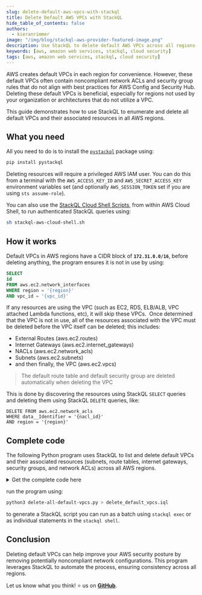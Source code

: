 ```yaml
---
slug: delete-default-aws-vpcs-with-stackql
title: Delete Default AWS VPCs with StackQL
hide_table_of_contents: false
authors:	
  - kieranrimmer
image: "/img/blog/stackql-aws-provider-featured-image.png"
description: Use StackQL to delete default AWS VPCs across all regions to improve your cloud security posture.
keywords: [aws, amazon web services, stackql, cloud security]
tags: [aws, amazon web services, stackql, cloud security]
---
```


AWS creates default VPCs in each region for convenience. However, these default VPCs often contain noncompliant network ACLs and security group rules that do not align with best practices for AWS Config and Security Hub. Deleting these default VPCs is beneficial, especially for regions not used by your organization or architectures that do not utilize a VPC.  

This guide demonstrates how to use StackQL to enumerate and delete all default VPCs and their associated resources in all AWS regions.  

## What you need

All you need to do is to install the [`pystackql`](https://pypi.org/project/pystackql/) package using:

```bash
pip install pystackql
```

Deleting resources will require a privileged AWS IAM user. You can do this from a terminal with the `AWS_ACCESS_KEY_ID` and `AWS_SECRET_ACCESS_KEY` environment variables set (and optionally `AWS_SESSION_TOKEN` set if you are using `sts assume-role`).  

You can also use the [StackQL Cloud Shell Scripts](https://stackql.io/blog/using-stackql-in-native-cloud-shells-in-aws-azure-and-gcp#using-stackql-in-the-aws-cloud-shell), from within AWS Cloud Shell, to run authenticated StackQL queries using:

```bash
sh stackql-aws-cloud-shell.sh
```

## How it works

Default VPCs in AWS regions have a CIDR block of __`172.31.0.0/16`__, before deleting anything, the program ensures it is not in use by using:

```sql
SELECT
id
FROM aws.ec2.network_interfaces
WHERE region = '{region}'
AND vpc_id = '{vpc_id}'
```

If any resources are using the VPC (such as EC2, RDS, ELB/ALB, VPC attached Lambda functions, etc), it will skip these VPCs.  Once determined that the VPC is not in use, all of the resources associated with the VPC must be deleted before the VPC itself can be deleted; this includes:

- External Routes (aws.ec2.routes)
- Internet Gateways (aws.ec2.internet_gateways)
- NACLs (aws.ec2.network_acls)
- Subnets (aws.ec2.subnets)
- and then finally, the VPC (aws.ec2.vpcs)

> The default route table and default security group are deleted automatically when deleting the VPC

This is done by discovering the resources using StackQL `SELECT` queries and deleting them using StackQL `DELETE` queries, like:

```
DELETE FROM aws.ec2.network_acls
WHERE data__Identifier = '{nacl_id}'
AND region = '{region}'
```

## Complete code

The following Python program uses StackQL to list and delete default VPCs and their associated resources (subnets, route tables, internet gateways, security groups, and network ACLs) across all AWS regions.

<details>

<summary>Get the complete code here</summary>

```python
from pystackql import StackQL
stackql = StackQL()
stackql.executeStmt("REGISTRY PULL aws")

def ensure_one_or_zero(resource_list, resource_name, region):
    if len(resource_list) > 1:
        raise RuntimeError(f"ah snap! multiple default {resource_name} resources found in {region}")
    elif len(resource_list) == 0:
        print(f"/* no default {resource_name} found in {region} */\n")
        return False
    return True

regions = [
    'us-east-1', 'us-east-2', 'us-west-1', 'us-west-2',
    'eu-central-1', 'eu-central-2', 'eu-west-1', 'eu-west-2', 'eu-west-3', 'eu-north-1', 'eu-south-1',
    'ap-east-1', 'ap-south-1', 'ap-south-2', 'ap-northeast-1', 'ap-northeast-2', 'ap-northeast-3',
    'ap-southeast-1', 'ap-southeast-2', 'ap-southeast-3', 'ap-southeast-4', 'af-south-1',
    'ca-central-1',  'me-south-1', 'me-central-1', 'sa-east-1'
]

for region in regions:
    vpc_ids = stackql.execute(
        f"""
        SELECT
        vpc_id
        FROM aws.ec2.vpcs
        WHERE region = '{region}'
        AND cidr_block = '172.31.0.0/16'
        AND JSON_ARRAY_LENGTH(tags) = 0
        """
    )
    if not ensure_one_or_zero(vpc_ids, 'VPC', region): continue 
    vpc_id = vpc_ids[0]['vpc_id']
    
    # check if vpc is in use
    network_interfaces = stackql.execute(
        f"""
        SELECT
        id
        FROM aws.ec2.network_interfaces
        WHERE region = '{region}'
        AND vpc_id = '{vpc_id}'
        """
    )
    if len(network_interfaces) > 0:
        print(f"/* skipping deletion of default VPC ({vpc_id}) in {region} because it is in use */\n")
        continue
        
    print(f"/* deleting resources for default VPC ({vpc_id}) in {region} */\n")

    # get route table
    route_table_ids = stackql.execute(
        f"""
        SELECT
        route_table_id
        FROM aws.ec2.route_tables
        WHERE region = '{region}'
        AND vpc_id = '{vpc_id}'
        """
    )
    ensure_one_or_zero(route_table_ids, 'route table', region)
    route_table_id = route_table_ids[0]['route_table_id']

    # get inet gateway id
    inet_gateway_ids = stackql.execute(
        f"""
        SELECT gateway_id 
        FROM aws.ec2.routes 
        WHERE data__Identifier = '{route_table_id}|0.0.0.0/0' 
        AND region = '{region}'
        """
    )
    ensure_one_or_zero(inet_gateway_ids, 'internet gateway', region)
    inet_gateway_id = inet_gateway_ids[0]['gateway_id']

    # delete routes
    print(f"/* deleting default VPC routes in route table ({route_table_id}) in {region} */")
    print(f"""
DELETE FROM aws.ec2.routes
WHERE data__Identifier = '{route_table_id}|0.0.0.0/0'
AND region = '{region}';
    """)

    # detatch inet gateway
    print(f"/* detaching default VPC internet gateway ({inet_gateway_id}) in {region} */")
    print(f"""
DELETE FROM aws.ec2.vpc_gateway_attachments
WHERE data__Identifier = 'IGW|{vpc_id}'
AND region = '{region}';
    """)

    # delete inet gateway
    print(f"/* deleting default VPC internet gateway ({inet_gateway_id}) in {region} */")
    print(f"""
DELETE FROM aws.ec2.internet_gateways
WHERE data__Identifier = '{inet_gateway_id}'
AND region = '{region}';
    """)

    # delete nacl
    nacl_ids = stackql.execute(
        f"""
        SELECT
        id
        FROM aws.ec2.network_acls
        WHERE vpc_id = '{vpc_id}'
        AND region = '{region}'
        """
    )
    ensure_one_or_zero(nacl_ids, 'network acl', region)
    nacl_id = nacl_ids[0]['id']
    print(f"/* deleting default VPC NACL ({nacl_id}) in {region} */")
    print(f"""
DELETE FROM aws.ec2.network_acls
WHERE data__Identifier = '{nacl_id}'
AND region = '{region}';
    """)

    # delete subnets
    subnet_ids = stackql.execute(
        f"""
        SELECT
        subnet_id
        FROM aws.ec2.subnets
        WHERE vpc_id = '{vpc_id}'
        AND region = '{region}'
        """
    )
    for subnet_id in subnet_ids:
        print(f"/* deleting default VPC subnet ({subnet_id['subnet_id']}) in {region} */")
        print(f"""
DELETE FROM aws.ec2.subnets
WHERE data__Identifier = '{subnet_id['subnet_id']}'
AND region = '{region}';
        """)

    # delete vpc
    print(f"/* deleting default VPC ({vpc_id}) in {region} */")
    print(f"""
DELETE FROM aws.ec2.vpcs
WHERE data__Identifier = '{vpc_id}'
AND region = '{region}';
    """)
```
</details>

run the program using:

```bash
python3 delete-all-default-vpcs.py > delete_default_vpcs.iql
```
to generate a StackQL script you can run as a batch using `stackql exec` or as individual statements in the `stackql shell`.

## Conclusion

Deleting default VPCs can help improve your AWS security posture by removing potentially noncompliant network configurations. This program leverages StackQL to automate the process, ensuring consistency across all regions.

Let us know what you think! ⭐ us on [__GitHub__](https://github.com/stackql/stackql).
